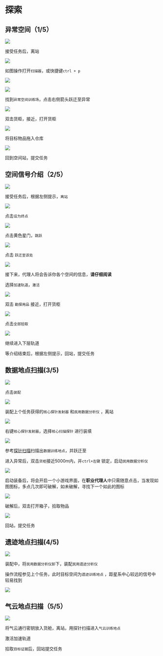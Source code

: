 # 探索

## 异常空间（1/5）

![](../.gitbook/assets/image%20%2885%29.png)

接受任务后，离站

![](../.gitbook/assets/image%20%2861%29.png)

如图操作打开`扫描器`，或快捷键`ctrl + p`

![](../.gitbook/assets/image%20%2866%29.png)

![](../.gitbook/assets/image%20%2839%29.png)

找到`异常空间训练场`，点击右侧箭头跃迁至异常

![](../.gitbook/assets/image%20%2825%29.png)

双击货柜，接近，打开货柜

![](../.gitbook/assets/image%20%2810%29.png)

将目标物品拖入仓库

![](../.gitbook/assets/image%20%2896%29.png)

回到空间站，提交任务

## 空间信号介绍（2/5）

![](../.gitbook/assets/image%20%2880%29.png)

接受任务后，根据左侧提示，`离站`

![](../.gitbook/assets/image%20%285%29.png)

点击`设为终点`

![](../.gitbook/assets/image%20%2890%29.png)

点击黄色星门，`跳跃`

![](../.gitbook/assets/image%20%2827%29.png)

点击 `跃迁至该处`

![](../.gitbook/assets/image%20%2824%29.png)

接下来，代理人将会告诉你各个空间的信息，**请仔细阅读**

选择`加速轨道`，`激活`

![](../.gitbook/assets/image%20%2811%29.png)

双击 `勘探用品` 接近，打开货柜

![](../.gitbook/assets/image%20%2853%29.png)

点击`全部拾取`

![](../.gitbook/assets/image%20%2889%29.png)

继续进入下层轨道

等介绍结束后，根据左侧提示，回站，提交任务

## 数据地点扫描\(3/5\)

![](../.gitbook/assets/image%20%2846%29.png)

点击`装配`

![](../.gitbook/assets/image%20%2822%29.png)

装配上个任务获得的`核心探针发射器` 和`民用数据分析仪` ，离站

![](../.gitbook/assets/image%20%2870%29.png)

右键`核心探针发射器`，选择`核心扫描探针` 进行装填

![](../.gitbook/assets/image%20%2893%29.png)

参考[探针扫描](../basic-operation/probe-scan.md)扫描出`数据训练地点`，并跃迁至

进入异常后，双击`货柜`接近5000m内，并`ctrl+左键` 锁定，启动`民用数据分析仪`

![](../.gitbook/assets/image%20%2887%29.png)

启动装备后，将会开启一个小游戏界面，在**职业代理人**中只需随意点击，当发现如图图标，多点几次即可破解，如未破解，寻找下一个如此的图标

![](../.gitbook/assets/image%20%2876%29.png)

破解后，双击打开箱子，拾取物品

![](../.gitbook/assets/image%20%2873%29.png)

回站，提交任务

## 遗迹地点扫描\(4/5\)

![](../.gitbook/assets/image%20%2864%29.png)

装配中，将`民用数据分析仪卸`下，装配`民用遗迹分析仪`

操作流程参见上个任务，此时目标空间为`遗迹训练地点` ，距星系中心较远的信号中较易找到

![](../.gitbook/assets/image%20%2840%29.png)

## 气云地点扫描（5/5）

![](../.gitbook/assets/image%20%2894%29.png)

将气云通行密钥放入货舱，离站，用探针扫描进入`气云训练地点`

激活加速轨道

拾取`目标证据`后，回站提交任务


